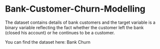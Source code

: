 # Bank-Customer-Churn-Modelling
<p>The dataset contains details of bank customers and the target variable is a binary variable reflecting the fact whether the customer left the bank (closed his account) or he continues to be a customer. </p>
<p>
You can find the dataset here:
<a src="https://www.kaggle.com/datasets/shrutimechlearn/churn-modelling">Bank Churn
</a>
</p>


